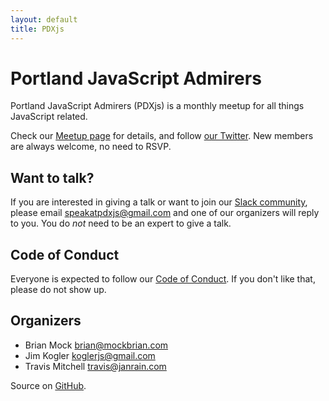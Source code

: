 ```yaml
---
layout: default
title: PDXjs
---
```


# Portland JavaScript Admirers

Portland JavaScript Admirers (PDXjs) is a monthly meetup for all things JavaScript related.

Check our [Meetup page][1] for details, and follow [our Twitter][2]. New members are always welcome, no need to RSVP.

## Want to talk?

If you are interested in giving a talk or want to join our [Slack community][3], please email <speakatpdxjs@gmail.com> and one of our organizers will reply to you. You do *not* need to be an expert to give a talk.

## Code of Conduct

Everyone is expected to follow our [Code of Conduct][5]. If you don't like that, please do not show up.

## Organizers

* Brian Mock <brian@mockbrian.com>
* Jim Kogler <koglerjs@gmail.com>
* Travis Mitchell <travis@janrain.com>

Source on [GitHub][4].

[1]: http://www.meetup.com/Portland-JavaScript-Admirers/
[2]: https://twitter.com/pdxjs
[3]: https://pdxjs.slack.com/
[4]: https://github.com/pdxjs/pdxjs.github.com
[5]: code-of-conduct
